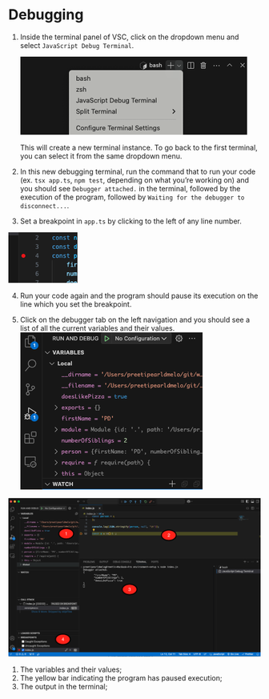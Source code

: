 # Debugging

1. Inside the terminal panel of VSC, click on the dropdown menu and select  `JavaScript Debug Terminal`.

   ![Debug Terminal](../images/2.1-debug-terminal.png)

   This will create a new terminal instance. To go back to the first terminal, you can select it from the same dropdown menu.

2. In this new debugging terminal, run the command that to run your code (ex. `tsx app.ts`, `npm test`, depending on what you’re working on) and you should see `Debugger attached.` in the terminal, followed by the execution of the program, followed by `Waiting for the debugger to disconnect...`.

3. Set a breakpoint in `app.ts` by clicking to the left of any line number.

![Breakpoint](../images/2.2debugg-bp.png)

4. Run your code again and the program should pause its execution on the line which you set the breakpoint.

5. Click on the debugger tab on the left navigation and you should see a list of all the current variables and their values. 
           ![Variables](../images/2.3-debugger-variables.png)  

![debugger](../images/2.4debugger-points.png)
 1.  The variables and their values;
 2. The yellow bar indicating the program has paused execution;
 3. The output in the terminal;